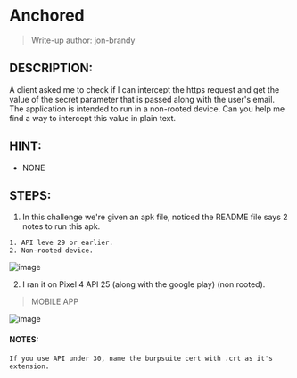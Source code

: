 # Anchored
> Write-up author: jon-brandy
## DESCRIPTION:
A client asked me to check if I can intercept the https request and get the value of the secret parameter that is passed along with the user's email. 
The application is intended to run in a non-rooted device. 
Can you help me find a way to intercept this value in plain text.
## HINT:
- NONE
## STEPS:
1. In this challenge we're given an apk file, noticed the README file says 2 notes to run this apk.

```
1. API leve 29 or earlier.
2. Non-rooted device.
```

![image](https://github.com/jon-brandy/hackthebox/assets/70703371/bce29399-c132-427e-8a22-860ba3ed41fd)


2. I ran it on Pixel 4 API 25 (along with the google play) (non rooted).

> MOBILE APP

![image](https://github.com/jon-brandy/hackthebox/assets/70703371/e43174f6-167f-430a-b29b-2a8ebd9b577c)








#### NOTES:

```
If you use API under 30, name the burpsuite cert with .crt as it's extension.
```


